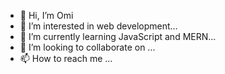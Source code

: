 - 👋 Hi, I’m Omi 
- 👀 I’m interested in web development...
- 🌱 I’m currently learning JavaScript and MERN...
- 💞️ I’m looking to collaborate on ...
- 📫 How to reach me ...

<!---
Omi-Glez-A/Omi-Glez-A is a ✨ special ✨ repository because its `README.md` (this file) appears on your GitHub profile.
You can click the Preview link to take a look at your changes.
--->
